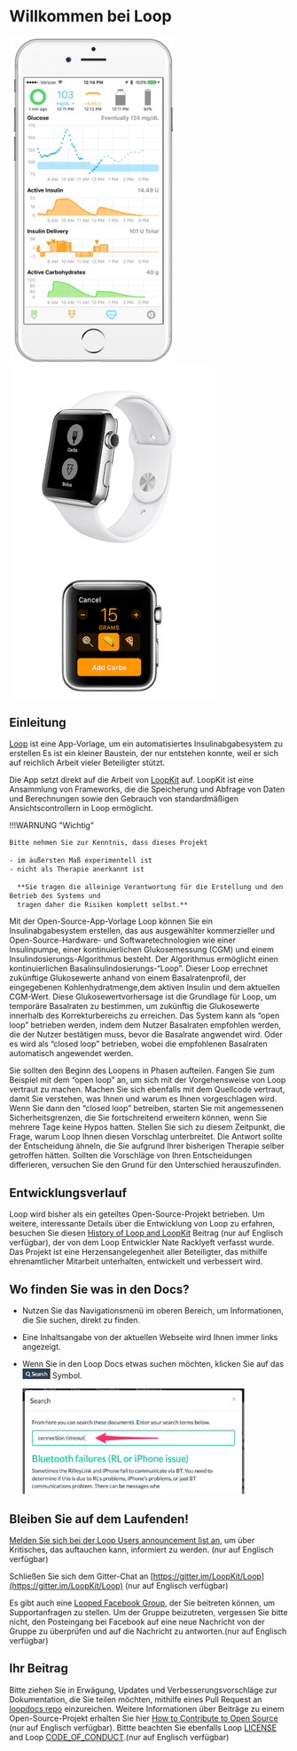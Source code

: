 # Willkommen bei Loop

<img src="img/phones.png" width="300" alt="iPhone Screenshot">
<img src="img/watch.png" alt="Apple Watch Screenshots">

## Einleitung

[Loop](https://github.com/LoopKit/Loop) ist eine App-Vorlage, um ein automatisiertes Insulinabgabesystem zu erstellen Es ist ein kleiner Baustein, der nur entstehen konnte, weil er sich auf reichlich Arbeit vieler Beteiligter stützt.  

Die App setzt direkt auf die Arbeit von [LoopKit](https://github.com/LoopKit/LoopKit) auf. LoopKit ist eine Ansammlung von Frameworks, die die Speicherung und Abfrage von Daten und Berechnungen sowie den Gebrauch von standardmäßigen Ansichtscontrollern in Loop ermöglicht.

!!!WARNUNG "Wichtig"

    Bitte nehmen Sie zur Kenntnis, dass dieses Projekt

    - im äußersten Maß experimentell ist
    - nicht als Therapie anerkannt ist

      **Sie tragen die alleinige Verantwortung für die Erstellung und den Betrieb des Systems und 
      tragen daher die Risiken komplett selbst.**

Mit der Open-Source-App-Vorlage Loop können Sie ein Insulinabgabesystem erstellen, das aus ausgewählter kommerzieller und Open-Source-Hardware- und Softwaretechnologien wie einer Insulinpumpe, einer kontinuierlichen Glukosemessung (CGM) und einem Insulindosierungs-Algorithmus besteht. Der Algorithmus ermöglicht einen kontinuierlichen Basalinsulindosierungs-“Loop”.  Dieser Loop errechnet zukünftige Glukosewerte anhand von einem Basalratenprofil, der eingegebenen Kohlenhydratmenge,dem aktiven Insulin und dem aktuellen CGM-Wert. Diese Glukosewertvorhersage ist die Grundlage für Loop, um temporäre Basalraten zu bestimmen, um zukünftig die Glukosewerte innerhalb des Korrekturbereichs zu erreichen. Das System kann als “open loop” betrieben werden, indem dem Nutzer Basalraten empfohlen werden, die der Nutzer bestätigen muss, bevor die Basalrate angwendet wird. Oder es wird als “closed loop” betrieben, wobei die empfohlenen Basalraten automatisch angewendet werden. 

Sie sollten den Beginn des Loopens in Phasen aufteilen. Fangen Sie zum Beispiel mit dem “open loop” an, um sich mit der Vorgehensweise von Loop vertraut zu machen. Machen Sie sich ebenfalls mit dem Quellcode vertraut, damit Sie verstehen, was Ihnen und warum es Ihnen vorgeschlagen wird. Wenn Sie dann den “closed loop” betreiben, starten Sie mit angemessenen Sicherheitsgrenzen, die Sie fortschreitend erweitern können, wenn Sie mehrere Tage keine Hypos hatten. Stellen Sie sich zu diesem Zeitpunkt, die Frage, warum Loop Ihnen diesen Vorschlag unterbreitet. Die Antwort sollte der Entscheidung ähneln, die Sie aufgrund Ihrer bisherigen Therapie selber getroffen hätten. Sollten die Vorschläge von Ihren Entscheidungen differieren, versuchen Sie den Grund für den Unterschied herauszufinden.

## Entwicklungsverlauf

Loop wird bisher als ein geteiltes Open-Source-Projekt betrieben. Um weitere, interessante Details über die Entwicklung von Loop zu erfahren, besuchen Sie diesen [History of Loop and LoopKit](https://medium.com/@loudnate/the-history-of-loop-and-loopkit-59b3caf13805) Beitrag (nur auf Englisch verfügbar), der von dem Loop Entwickler Nate Racklyeft verfasst wurde.  Das Projekt ist eine Herzensangelegenheit aller Beteiligter, das mithilfe ehrenamtlicher Mitarbeit unterhalten, entwickelt und verbessert wird.


## Wo finden Sie was in den Docs?

* Nutzen Sie das Navigationsmenü im oberen Bereich, um Informationen, die Sie suchen, direkt zu finden.
* Eine Inhaltsangabe von der aktuellen Webseite wird Ihnen immer links angezeigt.
* Wenn Sie in den Loop Docs etwas suchen möchten, klicken Sie auf das <img src="img/search_icon.png" width="50px"> Symbol.

    <img src="img/search_example.png" width="400">


## Bleiben Sie auf dem Laufenden!

[Melden Sie sich bei der Loop Users announcement list an](https://groups.google.com/forum/#!forum/loop-ios-users), um über Kritisches, das auftauchen kann, informiert zu werden. (nur auf Englisch verfügbar)

Schließen Sie sich dem Gitter-Chat an [https://gitter.im/LoopKit/Loop](https://gitter.im/LoopKit/Loop) (nur auf Englisch verfügbar)

Es gibt auch eine [Looped Facebook Group](https://www.facebook.com/groups/TheLoopedGroup/?fref=nf), der Sie beitreten können, um Supportanfragen zu stellen.  Um der Gruppe beizutreten, vergessen Sie bitte nicht, den Posteingang bei Facebook auf eine neue Nachricht von der Gruppe zu überprüfen und auf die Nachricht zu antworten.(nur auf Englisch verfügbar)

## Ihr Beitrag

Bitte ziehen  Sie in Erwägung, Updates und Verbesserungsvorschläge zur Dokumentation, die Sie teilen möchten, mithilfe eines Pull Request an [loopdocs repo](https://github.com/LoopKit/loopdocs) einzureichen. Weitere Informationen über Beiträge zu einem Open-Source-Projekt erhalten Sie hier [How to Contribute to Open Source](https://opensource.guide/how-to-contribute/) (nur auf Englisch verfügbar). Bittte beachten Sie ebenfalls Loop [LICENSE](https://github.com/LoopKit/Loop/blob/master/LICENSE.md) and Loop [CODE_OF_CONDUCT](https://github.com/LoopKit/Loop/blob/master/CODE_OF_CONDUCT.md).(nur auf Englisch verfügbar)
